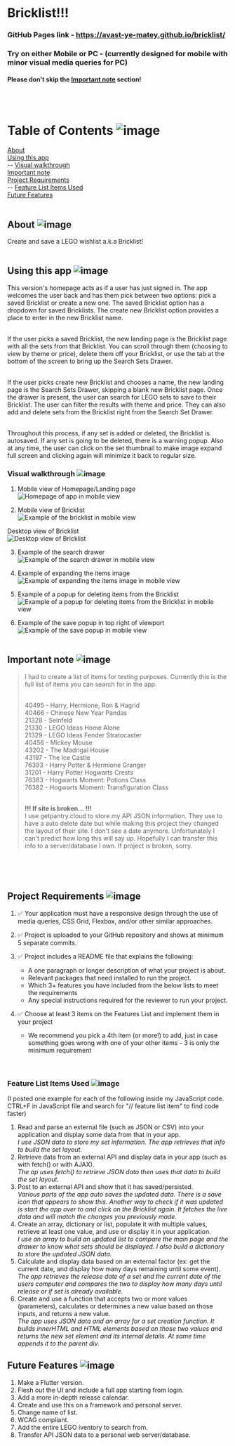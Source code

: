 # Bricklist!!!
### GitHub Pages link - https://avast-ye-matey.github.io/bricklist/ 
### Try on either Mobile or PC - (currently designed for mobile with minor visual media queries for PC)
#### Please don't skip the [Important note](https://github.com/avast-ye-matey/bricklist#importantnote) section!
<br /><br />


# Table of Contents ![image](https://user-images.githubusercontent.com/84582506/140656970-7cee8afc-a9c3-4d76-a09f-29e2388a9f6f.png) 

[About](https://github.com/avast-ye-matey/bricklist#about)<br />
[Using this app](https://github.com/avast-ye-matey/bricklist#whatdoesthisprogramdo)<br />
-- [Visual walkthrough](https://github.com/avast-ye-matey/bricklist#visualwalkthrough)<br />
[Important note](https://github.com/avast-ye-matey/bricklist#importantnote)<br />
[Project Requirements](https://github.com/avast-ye-matey/bricklist#projectrequirements)<br />
-- [Feature List Items Used](https://github.com/avast-ye-matey/bricklist#featurelistitemsused)<br />
[Future Features](https://github.com/avast-ye-matey/bricklist#futurefeatures)<br /><br />


<a name="about"></a>
## About ![image](https://user-images.githubusercontent.com/84582506/140657288-1e6790ed-d9e6-4939-8b22-a60c83d392b5.png)
Create and save a LEGO wishlist a.k.a Bricklist!<br /><br />

<a name="whatdoesthisprogramdo"></a>
## Using this app ![image](https://user-images.githubusercontent.com/84582506/140657268-985e803c-2546-4878-9719-fde4bff3b213.png)
This version's homepage acts as if a user has just signed in. The app welcomes the user back and has them pick between two options: pick a saved Bricklist or create a new one. The saved Bricklist option has a dropdown for saved Bricklists. The create new Bricklist option provides a place to enter in the new Bricklist name.<br /><br />

If the user picks a saved Bricklist, the new landing page is the Bricklist page with all the sets from that Bricklist. You can scroll through them (choosing to view by theme or price), delete them off your Bricklist, or use the tab at the bottom of the screen to bring up the Search Sets Drawer.<br /><br />

If the user picks create new Bricklist and chooses a name, the new landing page is the Search Sets Drawer, skipping a blank new Bricklist page. Once the drawer is present, the user can search for LEGO sets to save to their Bricklist. The user can filter
the results with theme and price. They can also add and delete sets from the Bricklist right from the Search Set Drawer.<br /><br />

Throughout this process, if any set is added or deleted, the Bricklist is autosaved. If any set is going to be deleted, there is a warning popup. 
Also at any time, the user can click on the set thumbnail to make image expand full screen and clicking again will minimize it back to regular size. 

<a name="visualwalkthrough"></a>
### Visual walkthrough ![image](https://user-images.githubusercontent.com/84582506/140657181-3320da35-8716-4757-84a2-f4d2af777480.png)<br />

1) Mobile view of Homepage/Landing page<br />
<img src="readme_jpeg/mobile_homepage.jpg" alt="Homepage of app in mobile view"
	title="Results Zoomed"  />
	
2) Mobile view of Bricklist<br />
<img src="readme_jpeg/mobile_list.jpg" alt="Example of the bricklist in mobile view"
	title="Results Zoomed"  />

Desktop view of Bricklist<br />
<img src="readme_jpeg/desktop_list.jpg" alt="Desktop view of Bricklist"
     	title="Terminal Output" /><br />
	
3) Example of the search drawer<br />
<img src="readme_jpeg/mobile_search.jpg" alt="Example of the search drawer in mobile view"
	title="Results Zoomed"  /><br />
	
4) Example of expanding the items image<br />
<img src="readme_jpeg/mobile_expand.jpg" alt="Example of expanding the items image in mobile view"
	title="Results"  /><br />

5) Example of a popup for deleting items from the Bricklist<br />
<img src="readme_jpeg/mobile_delete_popup.jpg" alt="Example of a popup for deleting items from the Bricklist in mobile view"
     	title="User Input" /><br />

6) Example of the save popup in top right of viewport<br />
<img src="readme_jpeg/mobile_save_popup.jpg" alt="Example of the save popup in mobile view"
	title="Results Zoomed"  /><br /><br />




         




<a name="importantnote"></a>
## Important note ![image](https://user-images.githubusercontent.com/84582506/140657251-f1f32be7-ed50-4d91-808e-6ed5d2ffba74.png)
<blockquote>
I had to create a list of items for testing purposes. Currently this is the full list of items you can search for in the app. <br /><br />
	
40495 - Harry, Hermione, Ron & Hagrid<br />
40466 - Chinese New Year Pandas<br />
21328 - Seinfeld<br />
21330 - LEGO Ideas Home Alone<br />
21329 - LEGO Ideas Fender Stratocaster<br />
40456 - Mickey Mouse<br />
43202 - The Madrigal House<br />
43197 - The Ice Castle<br />
76393 - Harry Potter & Hermione Granger<br />
31201 - Harry Potter Hogwarts Crests<br />
76383 - Hogwarts Moment: Potions Class<br />
76382 - Hogwarts Moment: Transfiguration Class<br /><br />
	
**!!! If site is broken... !!!**<br />
I use getpantry.cloud to store my API JSON information. They use to have a auto delete date but while making this project they changed the layout of their site. I don't see a date anymore. Unfortunately I can't predict how long this will say up. Hopefully I can transfer this info to a server/database I own. If project is broken, sorry. 
</blockquote><br /><br /><br />







<a name="projectrequirements"></a>
## Project Requirements ![image](https://user-images.githubusercontent.com/84582506/140657109-c2a0a036-ab6d-4185-9935-9345f14001f7.png)
1) ✅ Your application must have a responsive design through the use of media queries, CSS Grid, Flexbox, and/or other similar approaches.<br />
 
2) ✅ Project is uploaded to your GitHub repository and shows at minimum 5 separate commits.<br />      

3) ✅ Project includes a README file that explains the following:
      - A one paragraph or longer description of what your project is about.
      - Relevant packages that need installed to run the project.
      - Which 3+ features you have included from the below lists to meet the requirements
      - Any special instructions required for the reviewer to run your project.<br />

4) ✅ Choose at least 3 items on the Features List and implement them in your project
      - We recommend you pick a 4th item (or more!) to add, just in case something goes wrong with one of your other items - 3 is only the minimum requirement<br /><br /><br />
      
 
<a name="featurelistitemsused"></a>
### Feature List Items Used ![image](https://user-images.githubusercontent.com/84582506/140657351-81caf107-4fac-405a-9999-41c909351143.png) <br />
(I posted one example for each of the following inside my JavaScript code. CTRL+F in JavaScript file and search for "// feature list item" to find code faster)
1) Read and parse an external file (such as JSON or CSV) into your application and display some data from that in your app.<br />*I use JSON data to store my set information. The app retrieves that info to build the set layout.*
2) Retrieve data from an external API and display data in your app (such as with fetch() or with AJAX).<br />*The ap uses fetch() to retrieve JSON data then uses that data to build the set layout.*
3) Post to an external API and show that it has saved/persisted.<br />*Various parts of the app auto saves the updated data. There is a save icon that appears to show this. Another way to check if it was updated is start the app over to and click on the Bricklist again. It fetches the live data and will match the changes you previously made.*
4) Create an array, dictionary or list, populate it with multiple values, retrieve at least one value, and use or display it in your application.<br />*I use an array to build an updated list to compare the main page and the drawer to know what sets should be displayed. I also build a dictionary to store the updated JSON data.*
5) Calculate and display data based on an external factor (ex: get the current date, and display how many days remaining until some event).<br />*The app retrieves the release date of a set and the current date of the users computer and compares the two to display how many days until release or if set is already available.*
6) Create and use a function that accepts two or more values (parameters), calculates or determines a new value based on those inputs, and returns a new value.<br />*The app uses JSON data and an array for a set creation function. It builds innerHTML and HTML elements based on those two values and returns the new set element and its internal details. At same time appends it to the parent div.*




<a name="futurefeatures"></a>
## Future Features ![image](https://user-images.githubusercontent.com/84582506/140657094-e7b2338a-cf4d-4424-ac24-778a39a90cc6.png)
1) Make a Flutter version.
2) Flesh out the UI and include a full app starting from login.
3) Add a more in-depth release calendar. 
4) Create and use this on a framework and personal server. 
5) Change name of list.
6) WCAG compliant.
7) Add the entire LEGO iventory to search from. 
8) Transfer API JSON data to a personal web server/database. 
